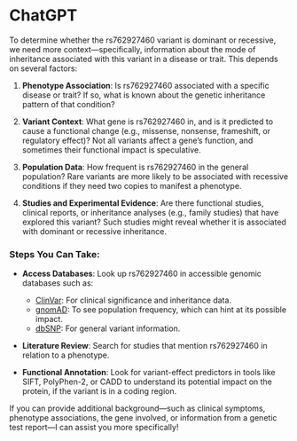 # ChatGPT

To determine whether the rs762927460 variant is dominant or recessive, we need more context—specifically, information about the mode of inheritance associated with this variant in a disease or trait. This depends on several factors:

1. **Phenotype Association**: Is rs762927460 associated with a specific disease or trait? If so, what is known about the genetic inheritance pattern of that condition?

2. **Variant Context**: What gene is rs762927460 in, and is it predicted to cause a functional change (e.g., missense, nonsense, frameshift, or regulatory effect)? Not all variants affect a gene’s function, and sometimes their functional impact is speculative.

3. **Population Data**: How frequent is rs762927460 in the general population? Rare variants are more likely to be associated with recessive conditions if they need two copies to manifest a phenotype.

4. **Studies and Experimental Evidence**: Are there functional studies, clinical reports, or inheritance analyses (e.g., family studies) that have explored this variant? Such studies might reveal whether it is associated with dominant or recessive inheritance.

### Steps You Can Take:
- **Access Databases**: Look up rs762927460 in accessible genomic databases such as:
  - [ClinVar](https://www.ncbi.nlm.nih.gov/clinvar/): For clinical significance and inheritance data.
  - [gnomAD](https://gnomad.broadinstitute.org/): To see population frequency, which can hint at its possible impact.
  - [dbSNP](https://www.ncbi.nlm.nih.gov/snp/): For general variant information.
  
- **Literature Review**: Search for studies that mention rs762927460 in relation to a phenotype.

- **Functional Annotation**: Look for variant-effect predictors in tools like SIFT, PolyPhen-2, or CADD to understand its potential impact on the protein, if the variant is in a coding region.

If you can provide additional background—such as clinical symptoms, phenotype associations, the gene involved, or information from a genetic test report—I can assist you more specifically!